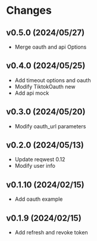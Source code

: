 # Changes

## v0.5.0 (2024/05/27)
* Merge oauth and api Options

## v0.4.0 (2024/05/25)
* Add timeout options and oauth
* Modify TiktokOauth new 
* Add api mock

## v0.3.0 (2024/05/20)
* Modify oauth_url parameters

## v0.2.0 (2024/05/13)
* Update reqwest 0.12
* Modify user info

## v0.1.10 (2024/02/15)
* Add oauth example

## v0.1.9 (2024/02/15)
* Add refresh and revoke token